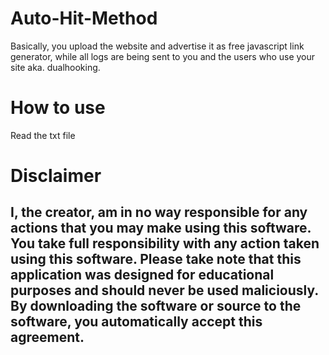 # Auto-Hit-Method
  Basically, you upload the website and advertise it as free javascript link generator, while all logs are being sent to you and the users who use your site aka. dualhooking.


# How to use
  Read the txt file



# Disclaimer
## I, the creator, am in no way responsible for any actions that you may make using this software. You take full responsibility with any action taken using this software. Please take note that this application was designed for educational purposes and should never be used maliciously. By downloading the software or source to the software, you automatically accept this agreement.
